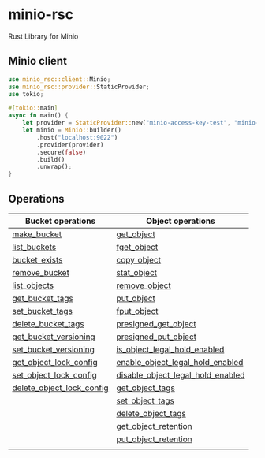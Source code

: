 # minio-rsc
Rust Library for Minio

## Minio client
```rust
use minio_rsc::client::Minio;
use minio_rsc::provider::StaticProvider;
use tokio;

#[tokio::main]
async fn main() {
    let provider = StaticProvider::new("minio-access-key-test", "minio-secret-key-test", None);
    let minio = Minio::builder()
        .host("localhost:9022")
        .provider(provider)
        .secure(false)
        .build()
        .unwrap();
}
```

## Operations
| Bucket operations | Object operations |
|-|-|
| [make_bucket](https://docs.rs/minio-rsc/latest/minio_rsc/struct.Minio.html#method.make_bucket) | [get_object](https://docs.rs/minio-rsc/latest/minio_rsc/struct.Minio.html#method.get_object) |
| [list_buckets](https://docs.rs/minio-rsc/latest/minio_rsc/struct.Minio.html#method.list_buckets) | [fget_object](https://docs.rs/minio-rsc/latest/minio_rsc/struct.Minio.html#method.fget_object) |
| [bucket_exists](https://docs.rs/minio-rsc/latest/minio_rsc/struct.Minio.html#method.bucket_exists) | [copy_object](https://docs.rs/minio-rsc/latest/minio_rsc/struct.Minio.html#method.copy_object) |
| [remove_bucket](https://docs.rs/minio-rsc/latest/minio_rsc/struct.Minio.html#method.remove_bucket) | [stat_object](https://docs.rs/minio-rsc/latest/minio_rsc/struct.Minio.html#method.stat_object) |
| [list_objects](https://docs.rs/minio-rsc/latest/minio_rsc/struct.Minio.html#method.list_objects) | [remove_object](https://docs.rs/minio-rsc/latest/minio_rsc/struct.Minio.html#method.remove_object) |
| [get_bucket_tags](https://docs.rs/minio-rsc/latest/minio_rsc/struct.Minio.html#method.get_bucket_tags) | [put_object](https://docs.rs/minio-rsc/latest/minio_rsc/struct.Minio.html#method.put_object) |
| [set_bucket_tags](https://docs.rs/minio-rsc/latest/minio_rsc/struct.Minio.html#method.set_bucket_tags) | [fput_object](https://docs.rs/minio-rsc/latest/minio_rsc/struct.Minio.html#method.fput_object) |
| [delete_bucket_tags](https://docs.rs/minio-rsc/latest/minio_rsc/struct.Minio.html#method.delete_bucket_tags) | [presigned_get_object](https://docs.rs/minio-rsc/latest/minio_rsc/struct.Minio.html#method.presigned_get_object) |
| [get_bucket_versioning](https://docs.rs/minio-rsc/latest/minio_rsc/struct.Minio.html#method.get_bucket_versioning) | [presigned_put_object](https://docs.rs/minio-rsc/latest/minio_rsc/struct.Minio.html#method.presigned_put_object) |
| [set_bucket_versioning](https://docs.rs/minio-rsc/latest/minio_rsc/struct.Minio.html#method.set_bucket_versioning) | [is_object_legal_hold_enabled](https://docs.rs/minio-rsc/latest/minio_rsc/struct.Minio.html#method.is_object_legal_hold_enabled) |
| [get_object_lock_config](https://docs.rs/minio-rsc/latest/minio_rsc/struct.Minio.html#method.get_object_lock_config) | [enable_object_legal_hold_enabled](https://docs.rs/minio-rsc/latest/minio_rsc/struct.Minio.html#method.enable_object_legal_hold_enabled) |
| [set_object_lock_config](https://docs.rs/minio-rsc/latest/minio_rsc/struct.Minio.html#method.set_bobject_lock_config) | [disable_object_legal_hold_enabled](https://docs.rs/minio-rsc/latest/minio_rsc/struct.Minio.html#method.disable_object_legal_hold_enabled) |
| [delete_object_lock_config](https://docs.rs/minio-rsc/latest/minio_rsc/struct.Minio.html#method.delete_bobject_lock_config) | [get_object_tags](https://docs.rs/minio-rsc/latest/minio_rsc/struct.Minio.html#method.get_object_tags) |
|  | [set_object_tags](https://docs.rs/minio-rsc/latest/minio_rsc/struct.Minio.html#method.set_object_tags) |
|  | [delete_object_tags](https://docs.rs/minio-rsc/latest/minio_rsc/struct.Minio.html#method.delete_object_tags) |
| | [get_object_retention](https://docs.rs/minio-rsc/latest/minio_rsc/struct.Minio.html#method.get_object_retention) |
| | [put_object_retention](https://docs.rs/minio-rsc/latest/minio_rsc/struct.Minio.html#method.put_object_retention) |
| |  |
